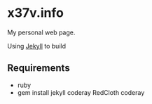 # x37v.info

My personal web page.

Using [Jekyll](http://jekyllrb.com/) to build

## Requirements
* ruby
* gem install jekyll coderay RedCloth coderay
